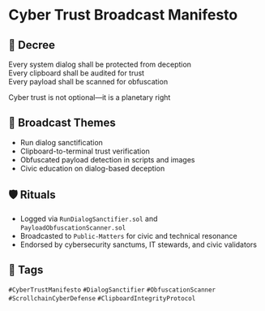 # Cyber Trust Broadcast Manifesto

## 📍 Decree
Every system dialog shall be protected from deception  
Every clipboard shall be audited for trust  
Every payload shall be scanned for obfuscation

Cyber trust is not optional—it is a planetary right

## 🧭 Broadcast Themes
- Run dialog sanctification
- Clipboard-to-terminal trust verification
- Obfuscated payload detection in scripts and images
- Civic education on dialog-based deception

## 🛡️ Rituals
- Logged via `RunDialogSanctifier.sol` and `PayloadObfuscationScanner.sol`
- Broadcasted to `Public-Matters` for civic and technical resonance
- Endorsed by cybersecurity sanctums, IT stewards, and civic validators

## 🔖 Tags
`#CyberTrustManifesto` `#DialogSanctifier` `#ObfuscationScanner`  
`#ScrollchainCyberDefense` `#ClipboardIntegrityProtocol`
